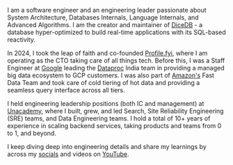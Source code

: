 I am a software engineer and an engineering leader passionate about System Architecture, Databases Internals, Language Internals, and Advanced Algorithms. I am the creator and maintainer of [DiceDB](https://github.com/dicedb/dice) - a database hyper-optimized to build real-time applications with its SQL-based reactivity.

In 2024, I took the leap of faith and co-founded [Profile.fyi](https://profile.fyi), where I am operating as the CTO taking care of all things tech. Before this, I was a Staff Engineer at [Google](https://cloud.google.com/) leading the [Dataproc](https://cloud.google.com/dataproc) India team in providing a managed big data ecosystem to GCP customers. I was also part of [Amazon's](https://www.amazon.com/) Fast Data Team and took care of cold tiering of hot data and providing a seamless query interface across all tiers.

I held engineering leadership positions (both IC and management) at [Unacademy](https://unacademy.com/), where I built, grew, and led Search, Site Reliability Engineering (SRE) teams, and Data Engineering teams. I hold a total of 10+ years of experience in scaling backend services, taking products and teams from 0 to 1, and beyond.

I keep diving deep into engineering details and share my learnings by across my [socials](https://twitter.com/arpit_bhayani) and videos on [YouTube](https://youtube.com/c/ArpitBhayani).
